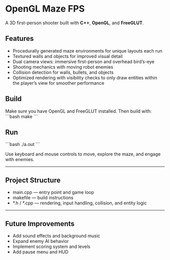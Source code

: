 # OpenGL Maze FPS

A 3D first-person shooter built with **C++**, **OpenGL**, and **FreeGLUT**.  

## Features
- Procedurally generated maze environments for unique layouts each run
- Textured walls and objects for improved visual detail
- Dual camera views: immersive first-person and overhead bird’s-eye
- Shooting mechanics with moving robot enemies
- Collision detection for walls, bullets, and objects
- Optimized rendering with visibility checks to only draw entities within the player’s view for smoother performance

## Build
Make sure you have OpenGL and FreeGLUT installed. Then build with:
\`\`\`bash
make
\`\`\`

## Run
\`\`\`bash
./a.out
\`\`\`

Use keyboard and mouse controls to move, explore the maze, and engage with enemies.  

---

## Project Structure
- main.cpp — entry point and game loop  
- makefile — build instructions  
- *.h / *.cpp — rendering, input handling, collision, and entity logic  

---

## Future Improvements
- Add sound effects and background music  
- Expand enemy AI behavior  
- Implement scoring system and levels  
- Add pause menu and HUD
